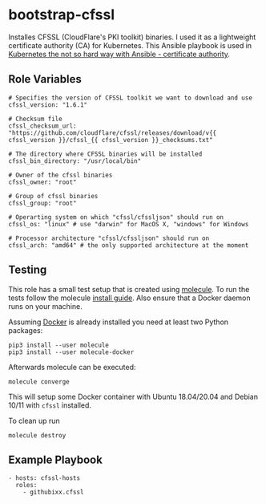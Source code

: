 bootstrap-cfssl
==================

Installes CFSSL (CloudFlare's PKI toolkit) binaries. I used it as a lightweight certificate authority (CA) for Kubernetes. This Ansible playbook is used in [Kubernetes the not so hard way with Ansible - certificate authority](https://www.tauceti.blog/posts/kubernetes-the-not-so-hard-way-with-ansible-certificate-authority/).


Role Variables
--------------

```
# Specifies the version of CFSSL toolkit we want to download and use
cfssl_version: "1.6.1"

# Checksum file
cfssl_checksum_url: "https://github.com/cloudflare/cfssl/releases/download/v{{ cfssl_version }}/cfssl_{{ cfssl_version }}_checksums.txt"

# The directory where CFSSL binaries will be installed
cfssl_bin_directory: "/usr/local/bin"

# Owner of the cfssl binaries
cfssl_owner: "root"

# Group of cfssl binaries
cfssl_group: "root"

# Operarting system on which "cfssl/cfssljson" should run on
cfssl_os: "linux" # use "darwin" for MacOS X, "windows" for Windows

# Processor architecture "cfssl/cfssljson" should run on
cfssl_arch: "amd64" # the only supported architecture at the moment
```

Testing
-------

This role has a small test setup that is created using [molecule](https://github.com/ansible-community/molecule). To run the tests follow the molecule [install guide](https://molecule.readthedocs.io/en/latest/installation.html). Also ensure that a Docker daemon runs on your machine.

Assuming [Docker](https://www.docker.io) is already installed you need at least two Python packages:

```
pip3 install --user molecule
pip3 install --user molecule-docker
```

Afterwards molecule can be executed:

```
molecule converge
```

This will setup some Docker container with Ubuntu 18.04/20.04 and Debian 10/11 with `cfssl` installed.

To clean up run

```
molecule destroy
```

Example Playbook
----------------

```
- hosts: cfssl-hosts
  roles:
    - githubixx.cfssl
```
